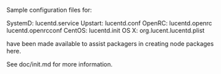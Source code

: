 Sample configuration files for:

SystemD: lucentd.service
Upstart: lucentd.conf
OpenRC:  lucentd.openrc
         lucentd.openrcconf
CentOS:  lucentd.init
OS X:    org.lucent.lucentd.plist

have been made available to assist packagers in creating node packages here.

See doc/init.md for more information.
